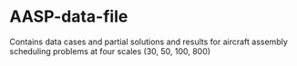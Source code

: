 # AASP-data-file
Contains data cases and partial solutions and results for aircraft assembly scheduling problems at four scales (30, 50, 100, 800)
